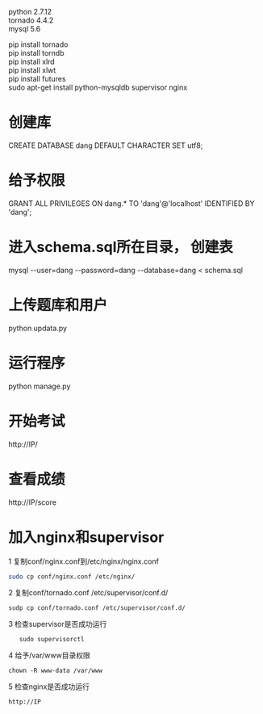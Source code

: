 python 2.7.12<br/>
tornado 4.4.2<br/>
mysql 5.6<br/>

pip install tornado<br/>
pip install torndb<br/>
pip install xlrd<br/>
pip install xlwt<br/>
pip install futures<br/>
sudo apt-get install python-mysqldb supervisor nginx<br/>

#
# 创建库
CREATE DATABASE dang DEFAULT CHARACTER SET utf8;

#
# 给予权限
GRANT ALL PRIVILEGES ON dang.* TO 'dang'@'localhost' IDENTIFIED BY 'dang';

#
# 进入schema.sql所在目录， 创建表
mysql --user=dang --password=dang --database=dang < schema.sql

#
# 上传题库和用户
python updata.py

#
# 运行程序
python manage.py

#
# 开始考试
http://IP/

#
# 查看成绩
http://IP/score


#
# 加入nginx和supervisor

1 复制conf/nginx.conf到/etc/nginx/nginx.conf
```Bash
sudo cp conf/nginx.conf /etc/nginx/
```

2 复制conf/tornado.conf /etc/supervisor/conf.d/
```
sudp cp conf/tornado.conf /etc/supervisor/conf.d/
```

3 检查supervisor是否成功运行
```
   sudo supervisorctl
```

4 给予/var/www目录权限
```
chown -R www-data /var/www 
```

5 检查nginx是否成功运行
```
http://IP
```
